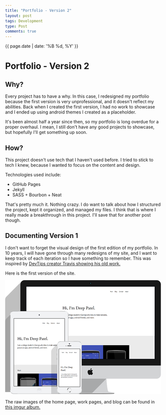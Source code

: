 ```yaml
---
title: "Portfolio - Version 2"
layout: post
tags: Development
type: Post
comments: true
---
```



<p class="date">{{ page.date | date: '%B %d, %Y' }}</p>

# Portfolio - Version 2


## Why?

Every project has to have a why. In this case, I redesigned my portfolio because the first version is very unprofessional, and it doesn't reflect my abilities. Back when I created the first version, I had no work to showcase and I ended up using android themes I created as a placeholder.

It's been almost half a year since then, so my portfolio is long overdue for a proper overhaul. I mean, I still don't have any good projects to showcase, but hopefully I'll get something up soon.

## How?

This project doesn't use tech that I haven't used before. I tried to stick to tech I knew, because I wanted to focus on the content and design. 

Technologies used include:

* GitHub Pages
* Jekyll
* SASS + Bourbon + Neat

That's pretty much it. Nothing crazy. I do want to talk about how I structured the project, kept it organized, and managed my files. I think that is where I really made a breakthrough in this project. I'll save that for another post though.

## Documenting Version 1

I don't want to forget the visual design of the first edition of my portfolio. In 10 years, I will have gone through many redesigns of my site, and I want to keep track of each iteration so I have something to remember. This was inspired by [DevTips creator Travis showing his old work.](https://www.youtube.com/watch?v=QLbUzwxkwHA)

Here is the first version of the site. 

![The Home Page](/assets/articles/portfolio-version-2/home.png)


The raw images of the home page, work pages, and blog can be found in [this imgur album.](http://imgur.com/a/Qn453)